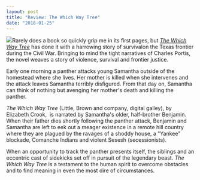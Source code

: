 ```yaml
---
layout: post
title: "Review: The Which Way Tree"
date: "2018-01-25"
---
```


![](images/51t5QQAicSL._SX327_BO1204203200_-132x200.jpg)Rarely does a book so quickly grip me in its first pages, but _[The Which Way Tree](http://amzn.to/2DVHQIs)_ has done it with a harrowing story of survivalon the Texas frontier during the Civil War. Bringing to mind the tight narratives of Charles Portis, the novel weaves a story of violence, survival and frontier justice.

Early one morning a panther attacks young Samantha outside of the homestead where she lives. Her mother is killed when she intervenes and the attack leaves Samantha terribly disfigured. From that day on, Samantha can think of nothing but avenging her mother's death and killing the panther.

_The Which Way Tree_ (Little, Brown and company, digital galley), by Elizabeth Crook,  is narrated by Samantha's older, half-brother Benjamin. When their father dies shortly following the panther attack, Benjamin and Samantha are left to eek out a meager existence in a remote hill country where they are plagued by the ravages of a shoddy house, a "Yankee" blockade, Comanche Indians and violent Sesesh (secessionists).

When an opportunity to track the panther presents itself, the siblings and an eccentric cast of sidekicks set off in pursuit of the legendary beast. _The Which Way Tree_ is a testament to the human spirit to overcome obstacles and to find meaning in even the most dire of circumstances.
